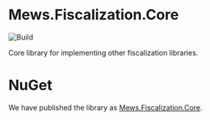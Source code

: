 # Mews.Fiscalization.Core

![Build](https://github.com/MewsSystems/fiscalization-core/workflows/Build/badge.svg)

Core library for implementing other fiscalization libraries.

# NuGet

We have published the library as [Mews.Fiscalization.Core](https://www.nuget.org/packages/Mews.Fiscalization.Core/).
